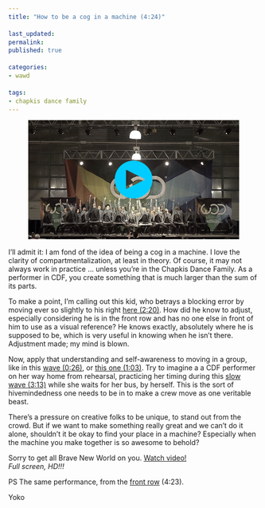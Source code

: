 ```yaml
---
title: "How to be a cog in a machine (4:24)"

last_updated: 
permalink: 
published: true

categories:
- wawd

tags:
- chapkis dance family
---
```


<figure>
	<a href="https://www.youtube.com/watch?v=3ga7FtKCLDY"><img src="/assets/images/2014-09-03-chapkis-dance-wod.jpg" alt="Chapkis Dance Family aka one huge unified lattice" /></a>
</figure>

I’ll admit it: I am fond of the idea of being a cog in a machine. I love the clarity of compartmentalization, at least in theory. Of course, it may not always work in practice ... unless you’re in the Chapkis Dance Family. As a performer in CDF, you create something that is much larger than the sum of its parts.

To make a point, I’m calling out this kid, who betrays a blocking error by moving ever so slightly to his right [here (2:20)](http://youtu.be/3ga7FtKCLDY?t=2m20s). How did he know to adjust, especially considering he is in the front row and has no one else in front of him to use as a visual reference? He knows exactly, absolutely where he is supposed to be, which is very useful in knowing when he isn’t there. Adjustment made; my mind is blown.

Now, apply that understanding and self-awareness to moving in a group, like in this [wave (0:26)](http://youtu.be/3ga7FtKCLDY?t=26s), or [this one (1:03)](http://youtu.be/3ga7FtKCLDY?t=1m3s). Try to imagine a a CDF performer on her way home from rehearsal, practicing her timing during this [slow wave (3:13)](http://youtu.be/3ga7FtKCLDY?t=3m13s) while she waits for her bus, by herself. This is the sort of hivemindedness one needs to be in to make a crew move as one veritable beast.

There’s a pressure on creative folks to be unique, to stand out from the crowd. But if we want to make something really great and we can’t do it alone, shouldn’t it be okay to find your place in a machine? Especially when the machine you make together is so awesome to behold?

Sorry to get all Brave New World on you. [Watch video!](https://www.youtube.com/watch?v=3ga7FtKCLDY)  
*Full screen, HD!!!*

PS The same performance, from the [front row](https://www.youtube.com/watch?v=7Un_-5pdUfY) (4:23).

Yoko